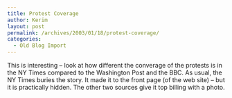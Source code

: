 ```yaml
---
title: Protest Coverage
author: Kerim
layout: post
permalink: /archives/2003/01/18/protest-coverage/
categories:
  - Old Blog Import
---
```

This is interesting &#8211; look at how different the converage of the protests is in the NY Times compared to the Washington Post and the BBC. As usual, the NY Times buries the story. It made it to the front page (of the web site) &#8211; but it is practically hidden. The other two sources give it top billing with a photo.

<a href="http://www.washingtonpost.com/" onclick="_gaq.push(['_trackEvent', 'outbound-article', 'http://www.washingtonpost.com/', '']);" ></a>

<a href="http://www.bbcnews.com/" onclick="_gaq.push(['_trackEvent', 'outbound-article', 'http://www.bbcnews.com/', '']);" ></a>

<a href="http://www.nytimes.com/" onclick="_gaq.push(['_trackEvent', 'outbound-article', 'http://www.nytimes.com/', '']);" ></a>

